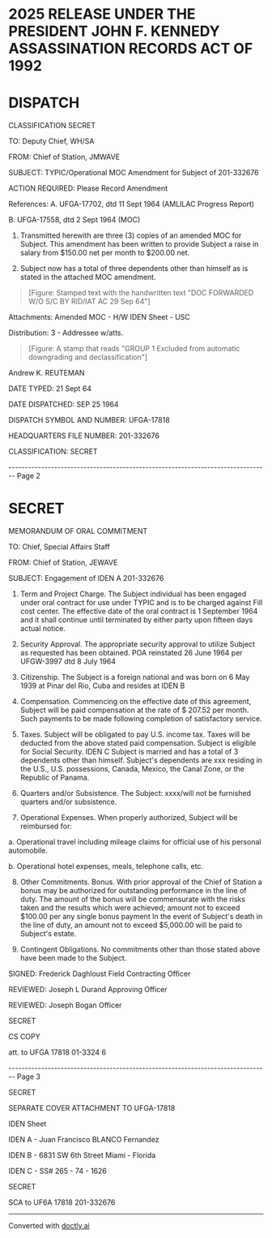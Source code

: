 # 2025 RELEASE UNDER THE PRESIDENT JOHN F. KENNEDY ASSASSINATION RECORDS ACT OF 1992

# DISPATCH

CLASSIFICATION
SECRET

TO: Deputy Chief, WH/SA

FROM: Chief of Station, JMWAVE

SUBJECT: TYPIC/Operational MOC Amendment for Subject of 201-332676

ACTION REQUIRED: Please Record Amendment

References: A. UFGA-17702, dtd 11 Sept 1964 (AMLILAC Progress Report)

B. UFGA-17558, dtd 2 Sept 1964 (MOC)

1.  Transmitted herewith are three (3) copies of an amended MOC for Subject. This amendment has been written to provide Subject a raise in salary from $150.00 net per month to $200.00 net.

2.  Subject now has a total of three dependents other than himself as is stated in the attached MOC amendment.

> [Figure: Stamped text with the handwritten text "DOC FORWARDED W/O S/C BY RID/IAT AC 29 Sep 64"]

Attachments:
Amended MOC - H/W
IDEN Sheet - USC

Distribution:
3 - Addressee w/atts.

> [Figure: A stamp that reads "GROUP 1 Excluded from automatic downgrading and declassification"]

Andrew K. REUTEMAN

DATE TYPED: 21 Sept 64

DATE DISPATCHED: SEP 25 1964

DISPATCH SYMBOL AND NUMBER: UFGA-17818

HEADQUARTERS FILE NUMBER: 201-332676

CLASSIFICATION: SECRET


-------------------------------------------------------------------------------- Page 2

# SECRET

MEMORANDUM OF ORAL COMMITMENT

TO: Chief, Special Affairs Staff

FROM: Chief of Station, JEWAVE

SUBJECT: Engagement of IDEN A 201-332676

1.  Term and Project Charge. The Subject individual has been engaged under oral contract for use under TYPIC and is to be charged against Fill cost center. The effective date of the oral contract is 1 September 1964 and it shall continue until terminated by either party upon fifteen days actual notice.

2.  Security Approval. The appropriate security approval to utilize Subject as requested has been obtained. POA reinstated 26 June 1964 per UFGW-3997 dtd 8 July 1964

3.  Citizenship. The Subject is a foreign national and was born on 6 May 1939 at Pinar del Rio, Cuba and resides at IDEN B

4.  Compensation. Commencing on the effective date of this agreement, Subject will be paid compensation at the rate of $ 207.52 per month. Such payments to be made following completion of satisfactory service.

5.  Taxes. Subject will be obligated to pay U.S. income tax. Taxes will be deducted from the above stated paid compensation. Subject is eligible for Social Security. IDEN C Subject is married and has a total of 3 dependents other than himself. Subject's dependents are xxx residing in the U.S., U.S. possessions, Canada, Mexico, the Canal Zone, or the Republic of Panama.

6.  Quarters and/or Subsistence. The Subject: xxxx/will not be furnished quarters and/or subsistence.

7.  Operational Expenses. When properly authorized, Subject will be reimbursed for:

a. Operational travel including mileage claims for official use of his personal automobile.

b. Operational hotel expenses, meals, telephone calls, etc.

8.  Other Commitments. Bonus. With prior approval of the Chief of Station a bonus may be authorized for outstanding performance in the line of duty. The amount of the bonus will be commensurate with the risks taken and the results which were achieved; amount not to exceed $100.00 per any single bonus payment In the event of Subject's death in the line of duty, an amount not to exceed $5,000.00 will be paid to Subject's estate.

9.  Contingent Obligations. No commitments other than those stated above have been made to the Subject.

SIGNED: Frederick Daghloust
Field Contracting
Officer

REVIEWED:
Joseph L Durand
Approving Officer

REVIEWED:
Joseph Bogan
Officer

SECRET

CS COPY

att. to UFGA 17818
01-3324 6


-------------------------------------------------------------------------------- Page 3

SECRET

SEPARATE COVER ATTACHMENT
TO UFGA-17818

IDEN Sheet

IDEN A - Juan Francisco BLANCO Fernandez

IDEN B - 6831 SW 6th Street
Miami - Florida

IDEN C - SS# 265 - 74 - 1626

SECRET

SCA to UF6A 17818 201-332676


---
Converted with [doctly.ai](https://doctly.ai)